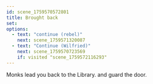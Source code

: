 ```yaml
---
id: scene_1759570572801
title: Brought back
set:
options:
  - text: "continue (rebel)"
    next: scene_1759571320087
  - text: "Continue (Wilfried)"
    next: scene_1759570723569
    if: visited "scene_1759572116293"
---
```


Monks lead you back to the Library. and guard the door.